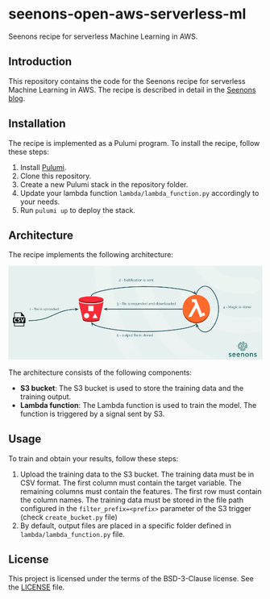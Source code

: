 # seenons-open-aws-serverless-ml
Seenons recipe for serverless Machine Learning in AWS. 

## Introduction

This repository contains the code for the Seenons recipe for serverless Machine Learning in AWS. The recipe is described in detail in the [Seenons blog](https://seenons.com/blog/2019/03/01/serverless-machine-learning-in-aws/).

## Installation

The recipe is implemented as a Pulumi program. To install the recipe, follow these steps:   

1. Install [Pulumi](https://www.pulumi.com/docs/get-started/aws/install-pulumi/).
2. Clone this repository.
3. Create a new Pulumi stack in the repository folder.
4. Update your lambda function `lambda/lambda_function.py`  accordingly to  your needs.  
5. Run `pulumi up` to deploy the stack.

## Architecture

The recipe implements the following architecture:

![Machine Learning Serverless Architecture](docs/sl-ml-arch.png?raw=true "Machine Learning Serverless Architecture")

The architecture consists of the following components:

* **S3 bucket**: The S3 bucket is used to store the training data and the training output.
* **Lambda function**: The Lambda function is used to train the model. The function is triggered by a signal sent by S3.


## Usage

To train and obtain your results, follow these steps:

1. Upload the training data to the S3 bucket. The training data must be in CSV format. The first column must contain the target variable. The remaining columns must contain the features. The first row must contain the column names. The training data must be stored in the file path configured in the `filter_prefix=<prefix>` parameter of the S3 trigger (check `create_bucket.py` file)
2. By default, output files are placed in a specific folder defined in `lambda/lambda_function.py` file.

## License

This project is licensed under the terms of the BSD-3-Clause license. See the [LICENSE](LICENSE) file.

